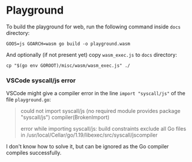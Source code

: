 # Playground

To build the playground for web, run the following command inside `docs` directory:

```
GOOS=js GOARCH=wasm go build -o playground.wasm
```

And optionally (if not present yet) copy `wasm_exec.js` to `docs` directory:

```
cp "$(go env GOROOT)/misc/wasm/wasm_exec.js" ./
```

### VSCode syscall/js error

VSCode might give a compiler error in the line `import "syscall/js"` of the file `playground.go`:

> could not import syscall/js (no required module provides package "syscall/js") compiler(BrokenImport)
>
> error while importing syscall/js: build constraints exclude all Go files in /usr/local/Cellar/go/1.19/libexec/src/syscall/jscompiler

I don't know how to solve it, but can be ignored as the Go compiler compiles successfully.
